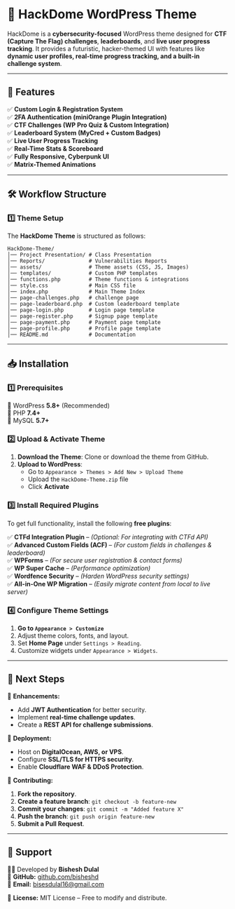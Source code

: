 # 🚀 HackDome WordPress Theme  

HackDome is a **cybersecurity-focused** WordPress theme designed for **CTF (Capture The Flag) challenges**, **leaderboards**, and **live user progress tracking**. It provides a futuristic, hacker-themed UI with features like **dynamic user profiles, real-time progress tracking, and a built-in challenge system**.  

---

## 📌 Features
✅ **Custom Login & Registration System**  
✅ **2FA Authentication (miniOrange Plugin Integration)**  
✅ **CTF Challenges (WP Pro Quiz & Custom Integration)**  
✅ **Leaderboard System (MyCred + Custom Badges)**  
✅ **Live User Progress Tracking**  
✅ **Real-Time Stats & Scoreboard**  
✅ **Fully Responsive, Cyberpunk UI**  
✅ **Matrix-Themed Animations**   

---

## 🛠️ Workflow Structure  

### **1️⃣ Theme Setup**  
The **HackDome Theme** is structured as follows:  
```
HackDome-Theme/
│── Project Presentation/ # Class Presentation
│── Reports/              # Vulnerabilities Reports
│── assets/               # Theme assets (CSS, JS, Images)
│── templates/            # Custom PHP templates
│── functions.php         # Theme functions & integrations
│── style.css             # Main CSS file
│── index.php             # Main Theme Index
│── page-challenges.php   # challenge page
│── page-leaderboard.php  # Custom leaderboard template
│── page-login.php        # Login page template
│── page-register.php     # Signup page template
│── page-payment.php      # Payment page template
│── page-profile.php      # Profile page template
│── README.md             # Documentation
```

---

## 📥 Installation  

### **1️⃣ Prerequisites**  
🔹 WordPress **5.8+** (Recommended)  
🔹 PHP **7.4+**  
🔹 MySQL **5.7+**  

### **2️⃣ Upload & Activate Theme**  
1. **Download the Theme**: Clone or download the theme from GitHub.  
2. **Upload to WordPress**:  
   - Go to `Appearance > Themes > Add New > Upload Theme`  
   - Upload the `HackDome-Theme.zip` file  
   - Click **Activate**  

### **3️⃣ Install Required Plugins**  
To get full functionality, install the following **free plugins**:  

✅ **CTFd Integration Plugin** – *(Optional: For integrating with CTFd API)*  
✅ **Advanced Custom Fields (ACF)** – *(For custom fields in challenges & leaderboard)*  
✅ **WPForms** – *(For secure user registration & contact forms)*  
✅ **WP Super Cache** – *(Performance optimization)*  
✅ **Wordfence Security** – *(Harden WordPress security settings)*  
✅ **All-in-One WP Migration** – *(Easily migrate content from local to live server)*  

### **4️⃣ Configure Theme Settings**  
1. **Go to `Appearance > Customize`**  
2. Adjust theme colors, fonts, and layout.  
3. Set **Home Page** under `Settings > Reading`.  
4. Customize widgets under `Appearance > Widgets`.  

---

## 🚀 Next Steps  

📌 **Enhancements:**  
- Add **JWT Authentication** for better security.  
- Implement **real-time challenge updates**.  
- Create a **REST API for challenge submissions**.  

📌 **Deployment:**  
- Host on **DigitalOcean, AWS, or VPS**.  
- Configure **SSL/TLS for HTTPS security**.  
- Enable **Cloudflare WAF & DDoS Protection**.  

📌 **Contributing:**  
1. **Fork the repository**.  
2. **Create a feature branch**: `git checkout -b feature-new`  
3. **Commit your changes**: `git commit -m "Added feature X"`  
4. **Push the branch**: `git push origin feature-new`  
5. **Submit a Pull Request**.  

---

## 📌 Support  
👨‍💻 Developed by **Bishesh Dulal**  
🔗 **GitHub:** [github.com/bisheshd](https://github.com/bisesdulal16)  
📧 **Email:** [bisesdulal16@gmail.com](mailto:bisesdulal16@gmail.com)  

📜 **License:** MIT License – Free to modify and distribute.  
